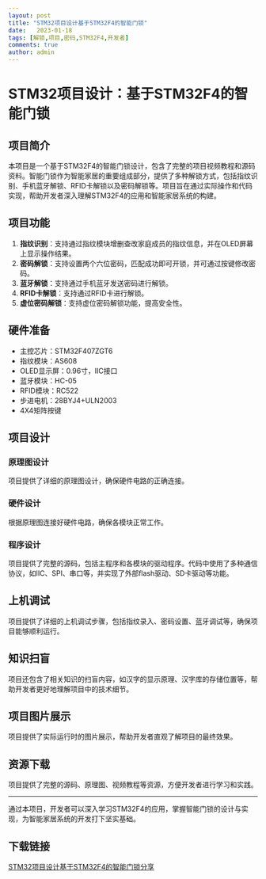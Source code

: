 ```yaml
---
layout: post
title: "STM32项目设计基于STM32F4的智能门锁"
date:   2023-01-18
tags: [解锁,项目,密码,STM32F4,开发者]
comments: true
author: admin
---
```

# STM32项目设计：基于STM32F4的智能门锁

## 项目简介

本项目是一个基于STM32F4的智能门锁设计，包含了完整的项目视频教程和源码资料。智能门锁作为智能家居的重要组成部分，提供了多种解锁方式，包括指纹识别、手机蓝牙解锁、RFID卡解锁以及密码解锁等。项目旨在通过实际操作和代码实现，帮助开发者深入理解STM32F4的应用和智能家居系统的构建。

## 项目功能

1. **指纹识别**：支持通过指纹模块增删查改家庭成员的指纹信息，并在OLED屏幕上显示操作结果。
2. **密码解锁**：支持设置两个六位密码，匹配成功即可开锁，并可通过按键修改密码。
3. **蓝牙解锁**：支持通过手机蓝牙发送密码进行解锁。
4. **RFID卡解锁**：支持通过RFID卡进行解锁。
5. **虚位密码解锁**：支持虚位密码解锁功能，提高安全性。

## 硬件准备

- 主控芯片：STM32F407ZGT6
- 指纹模块：AS608
- OLED显示屏：0.96寸，IIC接口
- 蓝牙模块：HC-05
- RFID模块：RC522
- 步进电机：28BYJ4+ULN2003
- 4X4矩阵按键

## 项目设计

### 原理图设计

项目提供了详细的原理图设计，确保硬件电路的正确连接。

### 硬件设计

根据原理图连接好硬件电路，确保各模块正常工作。

### 程序设计

项目提供了完整的源码，包括主程序和各模块的驱动程序。代码中使用了多种通信协议，如IIC、SPI、串口等，并实现了外部flash驱动、SD卡驱动等功能。

## 上机调试

项目提供了详细的上机调试步骤，包括指纹录入、密码设置、蓝牙调试等，确保项目能够顺利运行。

## 知识扫盲

项目还包含了相关知识的扫盲内容，如汉字的显示原理、汉字库的存储位置等，帮助开发者更好地理解项目中的技术细节。

## 项目图片展示

项目提供了实际运行时的图片展示，帮助开发者直观了解项目的最终效果。

## 资源下载

项目提供了完整的源码、原理图、视频教程等资源，方便开发者进行学习和实践。

---

通过本项目，开发者可以深入学习STM32F4的应用，掌握智能门锁的设计与实现，为智能家居系统的开发打下坚实基础。

## 下载链接

[STM32项目设计基于STM32F4的智能门锁分享](https://pan.quark.cn/s/8932fe38b6e8)